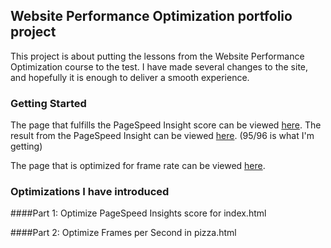 ## Website Performance Optimization portfolio project

This project is about putting the lessons from the Website Performance Optimization course to the test.  I have made several changes to the site, and hopefully it is enough to deliver a smooth experience.

### Getting Started

The page that fulfills the PageSpeed Insight score can be viewed [here](https://leboer.github.io/Project-Mobile-Portfolio/).
The result from the PageSpeed Insight can be viewed [here](https://developers.google.com/speed/pagespeed/insights/?url=https%3A%2F%2Fleboer.github.io%2FProject-Mobile-Portfolio%2F&tab=mobile). (95/96 is what I'm getting)

The page that is optimized for frame rate can be viewed [here](https://leboer.github.io/Project-Mobile-Portfolio/views/pizza.html).

### Optimizations I have introduced

####Part 1: Optimize PageSpeed Insights score for index.html



####Part 2: Optimize Frames per Second in pizza.html


